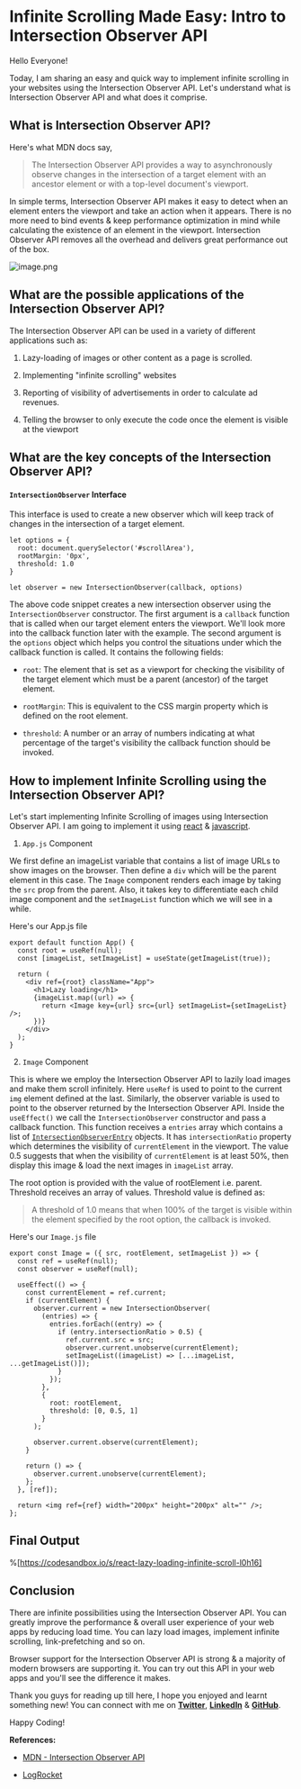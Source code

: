 # Infinite Scrolling Made Easy: Intro to Intersection Observer API

Hello Everyone!

Today, I am sharing an easy and quick way to implement infinite scrolling in your websites using the Intersection Observer API. 
Let's understand what is Intersection Observer API and what does it comprise.

## What is Intersection Observer API?

Here's what MDN docs say,
> The Intersection Observer API provides a way to asynchronously observe changes in the intersection of a target element with an ancestor element or with a top-level document's viewport.

In simple terms, Intersection Observer API makes it easy to detect when an element enters the viewport and take an action when it appears. There is no more need to bind events & keep performance optimization in mind while calculating the existence of an element in the viewport. Intersection Observer API removes all the overhead and delivers great performance out of the box. 


![image.png](https://cdn.hashnode.com/res/hashnode/image/upload/v1623820391575/RwrTZPk51.png)


## What are the possible applications of the Intersection Observer API?

The Intersection Observer API can be used in a variety of different applications such as:

1. Lazy-loading of images or other content as a page is scrolled.

2. Implementing "infinite scrolling" websites

3. Reporting of visibility of advertisements in order to calculate ad revenues.

4. Telling the browser to only execute the code once the element is visible at the viewport


## What are the key concepts of the Intersection Observer API?

#### `IntersectionObserver` Interface

This interface is used to create a new observer which will keep track of changes in the intersection of a target element.

```
let options = {
  root: document.querySelector('#scrollArea'),
  rootMargin: '0px',
  threshold: 1.0
}

let observer = new IntersectionObserver(callback, options)
```

The above code snippet creates a new intersection observer using the `IntersectionObserver` constructor. The first argument is a `callback` function that is called when our target element enters the viewport. We'll look more into the callback function later with the example. The second argument is the `options` object which helps you control the situations under which the callback function is called. It contains the following fields:

- `root`: The element that is set as a viewport for checking the visibility of the target element which must be a parent (ancestor) of the target element.

- `rootMargin`: This is equivalent to the CSS margin property which is defined on the root element.

- `threshold`: A number or an array of numbers indicating at what percentage of the target's visibility the callback function should be invoked.


## How to implement Infinite Scrolling using the Intersection Observer API?

Let's start implementing Infinite Scrolling of images using Intersection Observer API.
I am going to implement it using [react](https://reactjs.org/docs/getting-started.html) & [javascript](https://developer.mozilla.org/en-US/docs/Web/JavaScript). 

1. `App.js` Component

We first define an imageList variable that contains a list of image URLs to show images on the browser. Then define a `div` which will be the parent element in this case. The `Image` component renders each image by taking the `src` prop from the parent. Also, it takes key to differentiate each child image component and the `setImageList` function which we will see in a while.

Here's our App.js file

```
export default function App() {
  const root = useRef(null);
  const [imageList, setImageList] = useState(getImageList(true));

  return (
    <div ref={root} className="App">
      <h1>Lazy loading</h1>
      {imageList.map((url) => {
        return <Image key={url} src={url} setImageList={setImageList} />;
      })}
    </div>
  );
}
```

2. `Image` Component

This is where we employ the Intersection Observer API to lazily load images and make them scroll infinitely.  Here `useRef` is used to point to the current `img` element defined at the last. Similarly, the observer variable is used to point to the observer returned by the Intersection Observer API. Inside the `useEffect()` we call the `IntersectionObserver` constructor and pass a callback function. This function receives a `entries` array which contains a list of [`IntersectionObserverEntry`](https://developer.mozilla.org/en-US/docs/Web/API/IntersectionObserverEntry) objects. It has `intersectionRatio` property which determines the visibility of `currentElement` in the viewport. The value 0.5 suggests that when the visibility of `currentElement` is at least 50%, then display this image & load the next images in `imageList` array.

The root option is provided with the value of rootElement i.e. parent. Threshold receives an array of values. Threshold value is defined as:
 
> A threshold of 1.0 means that when 100% of the target is visible within the element specified by the root option, the callback is invoked.

Here's our `Image.js` file

```
export const Image = ({ src, rootElement, setImageList }) => {
  const ref = useRef(null);
  const observer = useRef(null);

  useEffect(() => {
    const currentElement = ref.current;
    if (currentElement) {
      observer.current = new IntersectionObserver(
        (entries) => {
          entries.forEach((entry) => {
            if (entry.intersectionRatio > 0.5) {
              ref.current.src = src;
              observer.current.unobserve(currentElement);
              setImageList((imageList) => [...imageList, ...getImageList()]);
            }
          });
        },
        {
          root: rootElement,
          threshold: [0, 0.5, 1]
        }
      );

      observer.current.observe(currentElement);
    }

    return () => {
      observer.current.unobserve(currentElement);
    };
  }, [ref]);

  return <img ref={ref} width="200px" height="200px" alt="" />;
};

```

## Final Output

%[https://codesandbox.io/s/react-lazy-loading-infinite-scroll-l0h16]


## Conclusion

There are infinite possibilities using the Intersection Observer API. You can greatly improve the performance & overall user experience of your web apps by reducing load time. You can lazy load images, implement infinite scrolling, link-prefetching and so on.

Browser support for the Intersection Observer API is strong & a majority of modern browsers are supporting it. You can try out this API in your web apps and you'll see the difference it makes.

Thank you guys for reading up till here, I hope you enjoyed and learnt something new! 
You can connect with me on [**Twitter**](https://twitter.com/Jaynil_Gaglani), [**LinkedIn**](https://www.linkedin.com/in/jaynilgaglani/) & [**GitHub**](https://github.com/Jaynil1611). 

Happy Coding!

**References:**

- [MDN - Intersection Observer API](https://developer.mozilla.org/en-US/docs/Web/API/Intersection_Observer_API)

- [LogRocket](https://blog.logrocket.com/lazy-loading-using-the-intersection-observer-api/)



